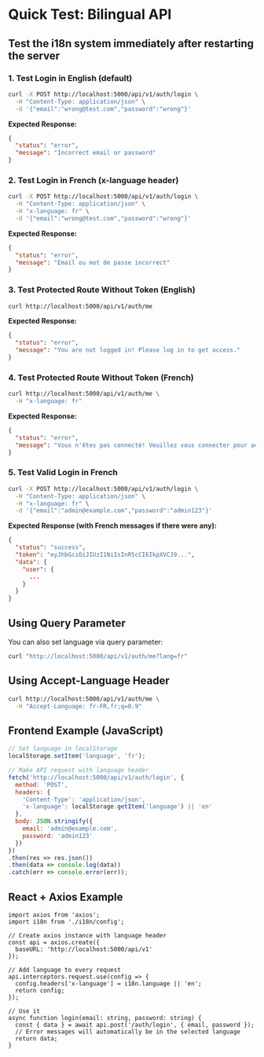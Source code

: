 # Quick Test: Bilingual API

## Test the i18n system immediately after restarting the server

### 1. Test Login in English (default)
```bash
curl -X POST http://localhost:5000/api/v1/auth/login \
  -H "Content-Type: application/json" \
  -d '{"email":"wrong@test.com","password":"wrong"}'
```

**Expected Response:**
```json
{
  "status": "error",
  "message": "Incorrect email or password"
}
```

### 2. Test Login in French (x-language header)
```bash
curl -X POST http://localhost:5000/api/v1/auth/login \
  -H "Content-Type: application/json" \
  -H "x-language: fr" \
  -d '{"email":"wrong@test.com","password":"wrong"}'
```

**Expected Response:**
```json
{
  "status": "error",
  "message": "Email ou mot de passe incorrect"
}
```

### 3. Test Protected Route Without Token (English)
```bash
curl http://localhost:5000/api/v1/auth/me
```

**Expected Response:**
```json
{
  "status": "error",
  "message": "You are not logged in! Please log in to get access."
}
```

### 4. Test Protected Route Without Token (French)
```bash
curl http://localhost:5000/api/v1/auth/me \
  -H "x-language: fr"
```

**Expected Response:**
```json
{
  "status": "error",
  "message": "Vous n'êtes pas connecté! Veuillez vous connecter pour accéder."
}
```

### 5. Test Valid Login in French
```bash
curl -X POST http://localhost:5000/api/v1/auth/login \
  -H "Content-Type: application/json" \
  -H "x-language: fr" \
  -d '{"email":"admin@example.com","password":"admin123"}'
```

**Expected Response (with French messages if there were any):**
```json
{
  "status": "success",
  "token": "eyJhbGciOiJIUzI1NiIsInR5cCI6IkpXVCJ9...",
  "data": {
    "user": {
      ...
    }
  }
}
```

## Using Query Parameter

You can also set language via query parameter:

```bash
curl "http://localhost:5000/api/v1/auth/me?lang=fr"
```

## Using Accept-Language Header

```bash
curl http://localhost:5000/api/v1/auth/me \
  -H "Accept-Language: fr-FR,fr;q=0.9"
```

## Frontend Example (JavaScript)

```javascript
// Set language in localStorage
localStorage.setItem('language', 'fr');

// Make API request with language header
fetch('http://localhost:5000/api/v1/auth/login', {
  method: 'POST',
  headers: {
    'Content-Type': 'application/json',
    'x-language': localStorage.getItem('language') || 'en'
  },
  body: JSON.stringify({
    email: 'admin@example.com',
    password: 'admin123'
  })
})
.then(res => res.json())
.then(data => console.log(data))
.catch(err => console.error(err));
```

## React + Axios Example

```tsx
import axios from 'axios';
import i18n from './i18n/config';

// Create axios instance with language header
const api = axios.create({
  baseURL: 'http://localhost:5000/api/v1'
});

// Add language to every request
api.interceptors.request.use(config => {
  config.headers['x-language'] = i18n.language || 'en';
  return config;
});

// Use it
async function login(email: string, password: string) {
  const { data } = await api.post('/auth/login', { email, password });
  // Error messages will automatically be in the selected language
  return data;
}
```
